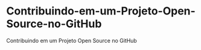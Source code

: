 # Contribuindo-em-um-Projeto-Open-Source-no-GitHub
Contribuindo em um Projeto Open Source no GitHub
